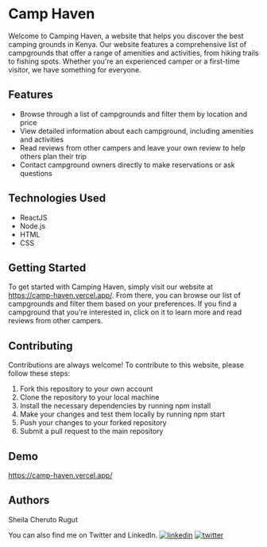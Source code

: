 
# Camp Haven

Welcome to Camping Haven, a website that helps you discover the best camping grounds in Kenya. Our website features a comprehensive list of campgrounds that offer a range of amenities and activities, from hiking trails to fishing spots. Whether you're an experienced camper or a first-time visitor, we have something for everyone.


## Features

- Browse through a list of campgrounds and filter them by location and price
- View detailed information about each campground, including amenities and activities
- Read reviews from other campers and leave your own review to help others plan their trip
- Contact campground owners directly to make reservations or ask questions


## Technologies Used
- ReactJS
- Node.js
- HTML
- CSS
## Getting Started
To get started with Camping Haven, simply visit our website at https://camp-haven.vercel.app/. From there, you can browse our list of campgrounds and filter them based on your preferences. If you find a campground that you're interested in, click on it to learn more and read reviews from other campers.


## Contributing

Contributions are always welcome!
To contribute to this website, please follow these steps:

1. Fork this repository to your own account
2. Clone the repository to your local machine
3. Install the necessary dependencies by running npm install
4. Make your changes and test them locally by running npm start
5. Push your changes to your forked repository
6. Submit a pull request to the main repository


## Demo
https://camp-haven.vercel.app/




## Authors
Sheila Cheruto Rugut

You can also find me on Twitter and LinkedIn.
[![linkedin](https://img.shields.io/badge/linkedin-0A66C2?style=for-the-badge&logo=linkedin&logoColor=white)](https://www.linkedin.com/in/sheila-rugut)
[![twitter](https://img.shields.io/badge/twitter-1DA1F2?style=for-the-badge&logo=twitter&logoColor=white)](https://twitter.com/sheilash333)

